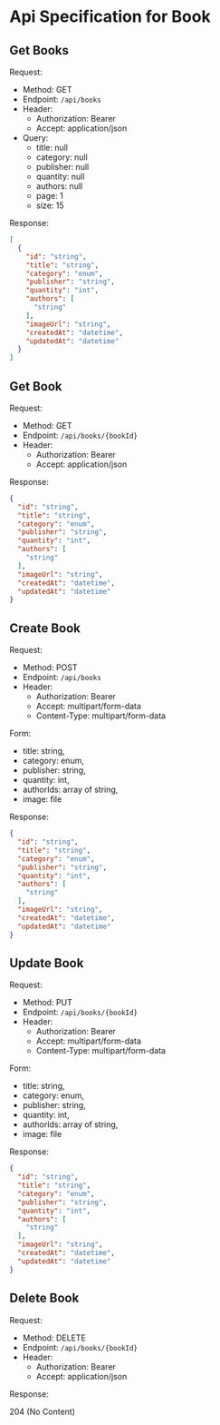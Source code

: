 ﻿# Api Specification for Book

## Get Books

Request:
- Method: GET
- Endpoint: `/api/books`
- Header:
  - Authorization: Bearer <token>
  - Accept: application/json
- Query:
  - title: null
  - category: null
  - publisher: null
  - quantity: null
  - authors: null
  - page: 1
  - size: 15

Response:

```json
[
  {
    "id": "string",
    "title": "string",
    "category": "enum",
    "publisher": "string",
    "quantity": "int",
    "authors": [
      "string"
    ],
    "imageUrl": "string",
    "createdAt": "datetime",
    "updatedAt": "datetime"
  }
]
```

## Get Book

Request:
- Method: GET
- Endpoint: `/api/books/{bookId}`
- Header:
  - Authorization: Bearer <token>
  - Accept: application/json

Response:

```json
{
  "id": "string",
  "title": "string",
  "category": "enum",
  "publisher": "string",
  "quantity": "int",
  "authors": [
    "string"
  ],
  "imageUrl": "string",
  "createdAt": "datetime",
  "updatedAt": "datetime"
}
```

## Create Book

Request:
- Method: POST
- Endpoint: `/api/books`
- Header:
  - Authorization: Bearer <token>
  - Accept: multipart/form-data
  - Content-Type: multipart/form-data

Form:

- title: string,
- category: enum,
- publisher: string,
- quantity: int,
- authorIds: array of string,
- image: file

Response:

```json
{
  "id": "string",
  "title": "string",
  "category": "enum",
  "publisher": "string",
  "quantity": "int",
  "authors": [
    "string"
  ],
  "imageUrl": "string",
  "createdAt": "datetime",
  "updatedAt": "datetime"
}
```

## Update Book

Request:
- Method: PUT
- Endpoint: `/api/books/{bookId}`
- Header:
  - Authorization: Bearer <token>
  - Accept: multipart/form-data
  - Content-Type: multipart/form-data

Form:

- title: string,
- category: enum,
- publisher: string,
- quantity: int,
- authorIds: array of string,
- image: file

Response:

```json
{
  "id": "string",
  "title": "string",
  "category": "enum",
  "publisher": "string",
  "quantity": "int",
  "authors": [
    "string"
  ],
  "imageUrl": "string",
  "createdAt": "datetime",
  "updatedAt": "datetime"
}
```

## Delete Book

Request:
- Method: DELETE
- Endpoint: `/api/books/{bookId}`
- Header:
  - Authorization: Bearer <token>
  - Accept: application/json

Response:

204 (No Content)